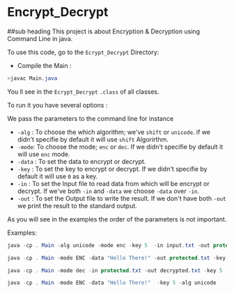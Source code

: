 # Encrypt_Decrypt
##sub heading
This project is about Encryption &amp; Decryption using Command Line in java.


To use this code, go to the  `Ecrypt_Decrypt` Directory: 

- Compile the Main : 
```java
>javac Main.java
```
You ll see in the `Ecrypt_Decrypt`  `.class` of all classes.

To run it you have several options : 

We pass the parameters to the command line for instance
- `-alg` : To choose the which algorithm; we've `shift` or `unicode`. if we didn't specifie by default it will use `shift` Algorirthm.
- `-mode`: To choose the mode; `enc` or `dec`. If we didn't specifie by default it will use `enc` mode.
- `-data` : To set the data to encrypt or decrypt.
- `-key` : To set the key to encrypt or decrypt.  If we didn't specifie by default it will use `0` as a key.
- `-in` : To set the Input file to read data from which will be encrypt or decrypt. If we've both `-in` and `-data` we choose `-data` over `-in`.
- `-out` : To set the Output file to write the result. If we don't have both `-out` we print the result to the standard output.

As you will see in the examples the order of the parameters is not important.

Examples:
```java
java -cp . Main -alg unicode -mode enc -key 5  -in input.txt -out protected.txt 
```

```java
java -cp . Main -mode ENC -data "Hello There!" -out protected.txt -key 5 
```

```java
java -cp . Main -mode dec -in protected.txt -out decrypted.txt -key 5 -alg shift
```

```java
java -cp . Main -mode ENC -data "Hello There!"  -key 5 -alg unicode
```

